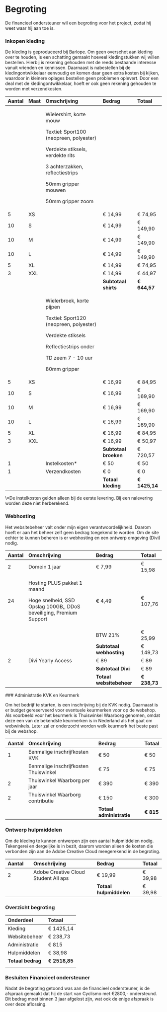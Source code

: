 # Begroting

De financieel ondersteuner wil een begroting voor het project, zodat hij weet waar hij aan toe is.

### Inkopen kleding

De kleding is geproduceerd bij Barlope. Om geen overschot aan kleding over te houden, is een schatting gemaakt hoeveel kledingstukken wij willen bestellen. Hierbij is rekening gehouden met de reeds bestaande interesse vanuit vrienden en kennissen. Daarnaast is nabestellen bij de kledingontwikkelaar eenvoudig en komen daar geen extra kosten bij kijken, waardoor in kleinere oplages bestellen geen problemen oplevert. Door een deal met de kledingontwikkelaar, hoeft er ook geen rekening gehouden te worden met verzendkosten. 

<table>
  <thead>
    <tr>
      <th style="text-align:left"><b>Aantal</b>
      </th>
      <th style="text-align:left"><b>Maat</b>
      </th>
      <th style="text-align:left"><b>Omschrijving</b>
      </th>
      <th style="text-align:left"><b>Bedrag</b>
      </th>
      <th style="text-align:left"><b>Totaal</b>
      </th>
    </tr>
  </thead>
  <tbody>
    <tr>
      <td style="text-align:left"></td>
      <td style="text-align:left"></td>
      <td style="text-align:left">
        <p>Wielershirt, korte mouw</p>
        <p>Textiel: Sport100 (neopreen, polyester)</p>
        <p>Verdekte stiksels, verdekte rits</p>
        <p>3 achterzakken, reflectiestrips</p>
        <p>50mm gripper mouwen</p>
        <p>50mm gripper zoom</p>
      </td>
      <td style="text-align:left"></td>
      <td style="text-align:left"></td>
    </tr>
    <tr>
      <td style="text-align:left">5</td>
      <td style="text-align:left">XS</td>
      <td style="text-align:left"></td>
      <td style="text-align:left">&#x20AC; 14,99</td>
      <td style="text-align:left">&#x20AC; 74,95</td>
    </tr>
    <tr>
      <td style="text-align:left">10</td>
      <td style="text-align:left">S</td>
      <td style="text-align:left"></td>
      <td style="text-align:left">&#x20AC; 14,99</td>
      <td style="text-align:left">&#x20AC; 149,90</td>
    </tr>
    <tr>
      <td style="text-align:left">10</td>
      <td style="text-align:left">M</td>
      <td style="text-align:left"></td>
      <td style="text-align:left">&#x20AC; 14,99</td>
      <td style="text-align:left">&#x20AC; 149,90</td>
    </tr>
    <tr>
      <td style="text-align:left">10</td>
      <td style="text-align:left">L</td>
      <td style="text-align:left"></td>
      <td style="text-align:left">&#x20AC; 14,99</td>
      <td style="text-align:left">&#x20AC; 149,90</td>
    </tr>
    <tr>
      <td style="text-align:left">5</td>
      <td style="text-align:left">XL</td>
      <td style="text-align:left"></td>
      <td style="text-align:left">&#x20AC; 14,99</td>
      <td style="text-align:left">&#x20AC; 74,95</td>
    </tr>
    <tr>
      <td style="text-align:left">3</td>
      <td style="text-align:left">XXL</td>
      <td style="text-align:left"></td>
      <td style="text-align:left">&#x20AC; 14,99</td>
      <td style="text-align:left">&#x20AC; 44,97</td>
    </tr>
    <tr>
      <td style="text-align:left"></td>
      <td style="text-align:left"></td>
      <td style="text-align:left"></td>
      <td style="text-align:left"><b>Subtotaal shirts</b>
      </td>
      <td style="text-align:left"><b>&#x20AC; 644,57</b>
      </td>
    </tr>
    <tr>
      <td style="text-align:left"></td>
      <td style="text-align:left"></td>
      <td style="text-align:left">
        <p>Wielerbroek, korte pijpen</p>
        <p>Textiel: Sport120 (neopreen, polyester)</p>
        <p>Verdekte stiksels</p>
        <p>Reflectiestrips onder</p>
        <p>TD zeem 7 - 10 uur</p>
        <p>80mm gripper</p>
      </td>
      <td style="text-align:left"></td>
      <td style="text-align:left"></td>
    </tr>
    <tr>
      <td style="text-align:left">5</td>
      <td style="text-align:left">XS</td>
      <td style="text-align:left"></td>
      <td style="text-align:left">&#x20AC; 16,99</td>
      <td style="text-align:left">&#x20AC; 84,95</td>
    </tr>
    <tr>
      <td style="text-align:left">10</td>
      <td style="text-align:left">S</td>
      <td style="text-align:left"></td>
      <td style="text-align:left">&#x20AC; 16,99</td>
      <td style="text-align:left">&#x20AC; 169,90</td>
    </tr>
    <tr>
      <td style="text-align:left">10</td>
      <td style="text-align:left">M</td>
      <td style="text-align:left"></td>
      <td style="text-align:left">&#x20AC; 16,99</td>
      <td style="text-align:left">&#x20AC; 169,90</td>
    </tr>
    <tr>
      <td style="text-align:left">10</td>
      <td style="text-align:left">L</td>
      <td style="text-align:left"></td>
      <td style="text-align:left">&#x20AC; 16,99</td>
      <td style="text-align:left">&#x20AC; 169,90</td>
    </tr>
    <tr>
      <td style="text-align:left">5</td>
      <td style="text-align:left">XL</td>
      <td style="text-align:left"></td>
      <td style="text-align:left">&#x20AC; 16,99</td>
      <td style="text-align:left">&#x20AC; 84,95</td>
    </tr>
    <tr>
      <td style="text-align:left">3</td>
      <td style="text-align:left">XXL</td>
      <td style="text-align:left"></td>
      <td style="text-align:left">&#x20AC; 16,99</td>
      <td style="text-align:left">&#x20AC; 50,97</td>
    </tr>
    <tr>
      <td style="text-align:left"></td>
      <td style="text-align:left"></td>
      <td style="text-align:left"></td>
      <td style="text-align:left"><b>Subtotaal broeken</b>
      </td>
      <td style="text-align:left">&#x20AC; 720,57</td>
    </tr>
    <tr>
      <td style="text-align:left">1</td>
      <td style="text-align:left"></td>
      <td style="text-align:left">Instelkosten*</td>
      <td style="text-align:left">&#x20AC; 50</td>
      <td style="text-align:left">&#x20AC; 50</td>
    </tr>
    <tr>
      <td style="text-align:left">1</td>
      <td style="text-align:left"></td>
      <td style="text-align:left">Verzendkosten</td>
      <td style="text-align:left">&#x20AC; 0</td>
      <td style="text-align:left">&#x20AC; 0</td>
    </tr>
    <tr>
      <td style="text-align:left"></td>
      <td style="text-align:left"></td>
      <td style="text-align:left"></td>
      <td style="text-align:left"><b>Totaal kleding</b>
      </td>
      <td style="text-align:left"><b>&#x20AC; 1425,14</b>
      </td>
    </tr>
  </tbody>
</table>\*De instelkosten gelden alleen bij de eerste levering. Bij een nalevering worden deze niet herberekend. 

### Webhosting

Het websitebeheer valt onder mijn eigen verantwoordelijkheid. Daarom hoeft er aan het beheer zelf geen bedrag toegekend te worden. Om de site echter te kunnen beheren is er webhosting en een ontwerp omgeving \(Divi\) nodig. 

<table>
  <thead>
    <tr>
      <th style="text-align:left"><b>Aantal</b>
      </th>
      <th style="text-align:left"><b>Omschrijving</b>
      </th>
      <th style="text-align:left"><b>Bedrag</b>
      </th>
      <th style="text-align:left"><b>Totaal</b>
      </th>
    </tr>
  </thead>
  <tbody>
    <tr>
      <td style="text-align:left">2</td>
      <td style="text-align:left">Domein 1 jaar</td>
      <td style="text-align:left">&#x20AC; 7,99</td>
      <td style="text-align:left">&#x20AC; 15,98</td>
    </tr>
    <tr>
      <td style="text-align:left">24</td>
      <td style="text-align:left">
        <p>Hosting PLUS pakket 1 maand</p>
        <p>Hoge snelheid, SSD Opslag 100GB,, DDoS beveiliging, Premium Support</p>
      </td>
      <td style="text-align:left">&#x20AC; 4,49</td>
      <td style="text-align:left">&#x20AC; 107,76</td>
    </tr>
    <tr>
      <td style="text-align:left"></td>
      <td style="text-align:left"></td>
      <td style="text-align:left">BTW 21%</td>
      <td style="text-align:left">&#x20AC; 25,99</td>
    </tr>
    <tr>
      <td style="text-align:left"></td>
      <td style="text-align:left"></td>
      <td style="text-align:left"><b>Subtotaal webhosting</b>
      </td>
      <td style="text-align:left">&#x20AC; 149,73</td>
    </tr>
    <tr>
      <td style="text-align:left">2</td>
      <td style="text-align:left">Divi Yearly Access</td>
      <td style="text-align:left">&#x20AC; 89</td>
      <td style="text-align:left">&#x20AC; 89</td>
    </tr>
    <tr>
      <td style="text-align:left"></td>
      <td style="text-align:left"></td>
      <td style="text-align:left"><b>Subtotaal Divi</b>
      </td>
      <td style="text-align:left">&#x20AC; 89</td>
    </tr>
    <tr>
      <td style="text-align:left"></td>
      <td style="text-align:left"></td>
      <td style="text-align:left"><b>Totaal websitebeheer</b>
      </td>
      <td style="text-align:left"><b>&#x20AC; 238,73</b>
      </td>
    </tr>
  </tbody>
</table>###  Administratie KVK en Keurmerk

Om het bedrijf te starten, is een inschrijving bij de KVK nodig. Daarnaast is er budget gereserveerd voor eventuele keurmerken voor op de webshop. Als voorbeeld voor het keurmerk is Thuiswinkel Waarborg genomen, omdat deze een van de bekendste keurmerken is in Nederland als het gaat om webwinkels. Later zal er onderzocht worden welk keurmerk het beste past bij de webshop.

| **Aantal** | **Omschrijving** | **Bedrag** | **Totaal** |
| :--- | :--- | :--- | :--- |
| 1 | Eenmalige inschrijfkosten KVK | € 50 | € 50 |
|  | Eenmalige inschrijfkosten Thuiswinkel | € 75 | € 75 |
| 2 | Thuiswinkel Waarborg per jaar | € 390 | € 390 |
| 2 | Thuiswinkel Waarborg contributie | € 150 | € 300 |
|  |  | **Totaal administratie** | **€ 815** |

### Ontwerp hulpmiddelen

Om de kleding te kunnen ontwerpen zijn een aantal hulpmiddelen nodig. Tekengerei en dergelijke is in bezit, daarom worden alleen de kosten die verbonden zijn aan de Adobe Creative Cloud meegerekend in de begroting.

| **Aantal** |  | **Omschrijving** | **Bedrag** | **Totaal** |
| :--- | :--- | :--- | :--- | :--- |
| 2 |  | Adobe Creative Cloud Student All aps | € 19,99 | € 39,98 |
|  |  |  | **Totaal hulpmiddelen** | € 39,98 |

### Overzicht begroting

| **Onderdeel** | **Totaal** |
| :--- | :--- |
| Kleding | € 1425,14 |
| Websitebeheer | € 238,73 |
| Administratie | € 815 |
| Hulpmiddelen | € 38,98 |
| **Totaal bedrag** | **€ 2518,85** |
|  |  |

### Besluiten Financieel ondersteuner

Nadat de begroting getoond was aan de financieel ondersteuner, is de afspraak gemaakt dat hij de start van Cyclismo met €2800,- ondersteund. Dit bedrag moet binnen 3 jaar afgelost zijn, wat ook de enige afspraak is over deze aflossing. 

